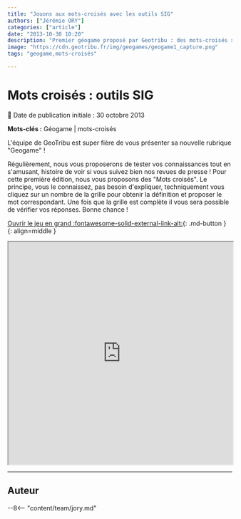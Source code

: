 ```yaml
---
title: "Jouons aux mots-croisés avec les outils SIG"
authors: ["Jérémie ORY"]
categories: ["article"]
date: "2013-10-30 10:20"
description: "Premier géogame proposé par Geotribu : des mots-croisés sur les outils SIG. Bon jeu !"
image: "https://cdn.geotribu.fr/img/geogames/geogame1_capture.png"
tags: "geogame,mots-croisés"

---
```


# Mots croisés : outils SIG

:calendar: Date de publication initiale : 30 octobre 2013

**Mots-clés :** Géogame | mots-croisés

L'équipe de GeoTribu est super fière de vous présenter sa nouvelle rubrique "Geogame" !

Régulièrement, nous vous proposerons de tester vos connaissances tout en s'amusant, histoire de voir si vous suivez bien nos revues de presse ! Pour cette première édition, nous vous proposons des "Mots croisés". Le principe, vous le connaissez, pas besoin d'expliquer, techniquement vous cliquez sur un nombre de la grille pour obtenir la définition et proposer le mot correspondant. Une fois que la grille est complète il vous sera possible de vérifier vos réponses. Bonne chance !

[Ouvrir le jeu en grand :fontawesome-solid-external-link-alt:](https://geotribu.github.io/geogames/premier_jeu.html){: .md-button }
{: align=middle }

<iframe name="geogame1" width="100%" height="500px" src="https://geotribu.github.io/geogames/premier_jeu.html" frameborder="1"></iframe>

----

## Auteur

--8<-- "content/team/jory.md"
